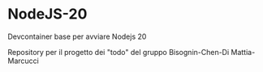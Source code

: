 # NodeJS-20

Devcontainer base per avviare Nodejs 20

Repository per il progetto dei "todo" del gruppo Bisognin-Chen-Di Mattia-Marcucci